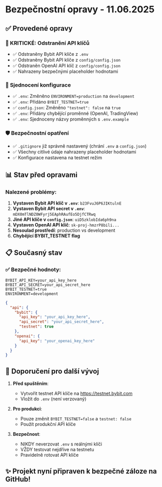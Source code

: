 # Bezpečnostní opravy - 11.06.2025

## ✅ Provedené opravy

### 🔴 KRITICKÉ: Odstranění API klíčů
- ✅ Odstraněny Bybit API klíče z `.env`
- ✅ Odstraněny Bybit API klíče z `config/config.json`
- ✅ Odstraněn OpenAI API klíč z `config/config.json`
- ✅ Nahrazeny bezpečnými placeholder hodnotami

### 🔧 Sjednocení konfigurace
- ✅ `.env`: Změněno `ENVIRONMENT=production` na `development`
- ✅ `.env`: Přidáno `BYBIT_TESTNET=true`
- ✅ `config.json`: Změněno `"testnet": false` na `true`
- ✅ `.env`: Přidány chybějící proměnné (OpenAI, TradingView)
- ✅ `.env`: Sjednoceny názvy proměnných s `.env.example`

### 🛡️ Bezpečnostní opatření
- ✅ `.gitignore` již správně nastavený (chrání `.env` a `config.json`)
- ✅ Všechny citlivé údaje nahrazeny placeholder hodnotami
- ✅ Konfigurace nastavena na testnet režim

## 📊 Stav před opravami

### Nalezené problémy:
1. **Vystaven Bybit API klíč v `.env`**: `b23FvuJ6P6JIKtulnE`
2. **Vystaven Bybit API secret v `.env`**: `mDX0mTlNDZ0WFyrj5EAphRAufEo5DjfCTRwq`
3. **Jiné API klíče v `config.json`**: `uiD5zklobIda6ph9na`
4. **Vystaven OpenAI API klíč**: `sk-proj-hmzrP8bili...`
5. **Nesoulad prostředí**: production vs development
6. **Chybějící BYBIT_TESTNET flag**

## 📋 Současný stav

### ✅ Bezpečné hodnoty:
```env
BYBIT_API_KEY=your_api_key_here
BYBIT_API_SECRET=your_api_secret_here
BYBIT_TESTNET=true
ENVIRONMENT=development
```

```json
{
  "api": {
    "bybit": {
      "api_key": "your_api_key_here",
      "api_secret": "your_api_secret_here", 
      "testnet": true
    },
    "openai": {
      "api_key": "your_openai_key_here"
    }
  }
}
```

## 🎯 Doporučení pro další vývoj

1. **Před spuštěním**:
   - Vytvořit testnet API klíče na https://testnet.bybit.com
   - Vložit do `.env` (není verzovaný)
   
2. **Pro produkci**:
   - Pouze změnit `BYBIT_TESTNET=false` a `testnet: false`
   - Použít produkční API klíče

3. **Bezpečnost**:
   - NIKDY neverzovat `.env` s reálnými klíči
   - VŽDY testovat nejdříve na testnetu
   - Pravidelně rotovat API klíče

## ✨ Projekt nyní připraven k bezpečné záloze na GitHub!